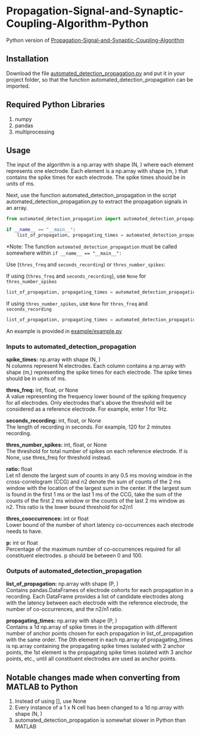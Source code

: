 # Propagation-Signal-and-Synaptic-Coupling-Algorithm-Python

Python version of [Propagation-Signal-and-Synaptic-Coupling-Algorithm](https://github.com/ZhuoweiCheng/Propagation-Signal-and-Synaptic-Coupling-Algorithm)

## Installation
Download the file [automated_detection_propagation.py](automated_detection_propagation.py) and put it in your project folder, so that the function automated_detection_propagation can be imported.

## Required Python Libraries
1. numpy
2. pandas
3. multiprocessing

## Usage
The input of the algorithm is a np.array with shape (N, ) where each element represents one electrode.
Each element is a np.array with shape (m, ) that contains the spike times for each electrode.
The spike times should be in units of ms. 

Next, use the function automated_detection_propagation in the script automated_detection_propagation.py to extract the propagation signals in an array.
```python
from automated_detection_propagation import automated_detection_propagation

if __name__ == "__main__":
    list_of_propagation, propagating_times = automated_detection_propagation(spike_times, thres_freq, seconds_recording, thres_number_spikes, ratio, thres_cooccurrences, p)`
```
*Note: The function `automated_detection_propagation` must be called somewhere within `if __name__ == "__main__":`

Use (`thres_freq` and `seconds_recording`) or `thres_number_spikes`:

If using (`thres_freq` and `seconds_recording`), use `None` for `thres_number_spikes`
```python
list_of_propagation, propagating_times = automated_detection_propagation(spike_times, thres_freq, seconds_recording, None, ratio, thres_cooccurrences, p)
```

If using `thres_number_spikes`, use `None` for `thres_freq` and `seconds_recording`
```python
list_of_propagation, propagating_times = automated_detection_propagation(spike_times, None, None, thres_number_spikes, ratio, thres_cooccurrences, p)
```

An example is provided in [example/example.py](example/example.py)

### Inputs to automated_detection_propagation
**spike_times:** np.array with shape (N, )
<br>
N columns represent N electrodes.
Each column contains a np.array with shape (m,) representing
the spike times for each electrode. The spike times should be
in units of ms. 

**thres_freq:** int, float, or None
<br>
A value representing the frequency lower bound of the spiking
frequency for all electrodes. Only electrodes that's above the
threshold will be considered as a reference electrode. For
example, enter 1 for 1Hz.

**seconds_recording:** int, float, or None
<br>
The length of recording in seconds. For example, 120 for
2 minutes recording.

**thres_number_spikes:** int, float, or None <br>
The threshold for total number of spikes on each reference
electrode. If is None, use thres_freq for threshold instead.

**ratio:** float
<br>
    Let n1 denote the largest sum of counts in any 0.5 ms moving
    window in the cross-correlogram (CCG) and n2 denote the sum
    of counts of the 2 ms window with the location of the largest
    sum in the center. If the largest sum is found in the first
    1 ms or the last 1 ms of the CCG, take the sum of the counts
    of the first 2 ms window or the counts of the last 2 ms window
    as n2. This ratio is the lower bound threshold for n2/n1

**thres_cooccurrences:** int or float <br>
    Lower bound of the number of short latency co-occurrences each
    electrode needs to have.

**p:** int or float <br>
    Percentage of the maximum number of co-occurrences required for
    all constituent electrodes. p should be between 0 and 100.

### Outputs of automated_detection_propagation
**list_of_propagation:** np.array with shape (P, )<br>
    Contains pandas.DataFrames of electrode cohorts for each propagation
    in a recording. Each DataFrame provides a list of candidate
    electrodes along with the latency between each electrode
    with the reference electrode, the number of co-occurrences,
    and the n2/n1 ratio.

**propagating_times:** np.array with shape (P, )<br>
    Contains a 1d np.array of spike
    times in the propagation with different number of anchor points chosen
    for each propagation in list_of_propagation with the same order.
    The 0th element in each np.array of propagating_times is np.array
    containing the propagating spike times isolated with 2 anchor points,
    the 1st element is the propagating spike times isolated with 3 anchor points,
    etc., until all constituent electrodes are used as anchor points.

## Notable changes made when converting from MATLAB to Python
1. Instead of using [], use None
2. Every instance of a 1 x N cell has been changed to a 1d np.array with shape (N, )
3. automated_detection_propagation is somewhat slower in Python than MATLAB
